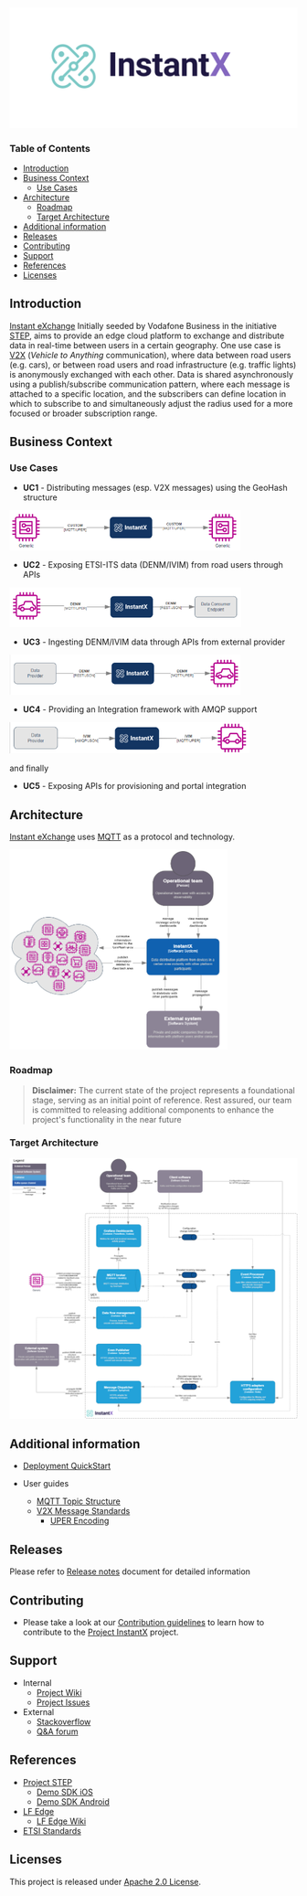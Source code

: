 ![Alt text](./images/logo.png)


### Table of Contents

- [Introduction](#introduction)
- [Business Context](#business-context)
  - [Use Cases](#use-cases)
- [Architecture](#architecture)
  - [Roadmap](#roadmap)
  - [Target Architecture](#target-architecture)
- [Additional information](#additional-information)
- [Releases](#releases)
- [Contributing](#contributing)
- [Support](#support)
- [References](#references)
- [Licenses](#licenses)


## Introduction

[Instant eXchange] Initially seeded by Vodafone Business in the initiative [STEP], aims to provide an edge cloud platform to exchange and distribute data in real-time between users in a certain geography. One use case is [V2X] (*Vehicle to Anything* communication), where data between road users (e.g. cars), or between road users and road infrastructure (e.g. traffic lights) is anonymously exchanged with each other. Data is shared asynchronously using a publish/subscribe communication pattern, where each message is attached to a specific location, and the subscribers can define location in which to subscribe to and simultaneously adjust the radius used for a more focused or broader subscription range.

## Business Context

### Use Cases

* **UC1** - Distributing messages (esp. V2X messages) using the GeoHash structure
<img src="./images/UseCases1.png" height="70" width="auto">

* **UC2** - Exposing ETSI-ITS data (DENM/IVIM) from road users through APIs
<img src="./images/UseCases2.png" height="70" width="auto">

* **UC3** - Ingesting DENM/IVIM data through APIs from external provider
<img src="./images/UseCases3.png" height="70" width="auto">

* **UC4** - Providing an Integration framework with AMQP support
<img src="./images/UseCases4.png" height="55" width="auto">

  and finally
* **UC5** - Exposing APIs for provisioning and portal integration

## Architecture
[Instant eXchange] uses [MQTT] as a protocol and technology.

<img src="./images/SystemContext.png" height="350" width="auto">

### Roadmap

> **Disclaimer:** The current state of the project represents a foundational stage, serving as an initial point of reference. Rest assured, our team is committed to releasing additional components to enhance the project's functionality in the near future

### Target Architecture

![Target Architecture](./images/Target_Architecture.png)


## Additional information
- [Deployment QuickStart](deployment/Quick-Start.md)

- User guides
  - [MQTT Topic Structure](./docs/MQTT-Topic-Structure.md)
  - [V2X Message Standards](./docs/v2x-messages.md)
    - [UPER Encoding](./docs/Encoding.md)

## Releases

Please refer to [Release notes](./RELEASE.md) document for detailed information


## Contributing

- Please take a look at our [Contribution guidelines](CONTRIBUTION.md) to learn how to contribute to the [Project InstantX] project.

## Support

 - Internal
   - [Project Wiki](https://github.com/lf-edge/instantx/wiki)
   - [Project Issues](https://github.com/lf-edge/instantx/issues)
 - External
   - [Stackoverflow](http://stackoverflow.com/questions/tagged/InstantX)
   - [Q&A forum](https://groups.google.com/forum/#!forum/InstantX)

## References

- [Project STEP]
  - [Demo SDK iOS]
  - [Demo SDK Android]
- [LF Edge]
  - [LF Edge Wiki]
- [ETSI Standards]

## Licenses

This project is released under [Apache 2.0 License](./LICENSE).

[V2X]: https://en.wikipedia.org/wiki/Vehicle-to-everything
[MQTT]: https://mqtt.org/
[LF Edge]: https://www.lfedge.org/
[LF Edge Wiki]: https://wiki.lfedge.org/
[STEP]: https://step.vodafone.com/
[Project STEP]: https://step.vodafone.com/
[ETSI Standards]: https://portal.etsi.org/Services/Centre-for-Testing-Interoperability/Activities/Intelligent-Transport-System/C-ITS-Protocols
[Demo SDK iOS]: https://github.com/Vodafone/HelloV2XWorld-iOS
[Demo SDK Android]: https://github.com/Vodafone/HelloV2XWorld-Android
[InstantX]: https://github.com/lf-edge/instantx
[Instant eXchange]: https://github.com/lf-edge/instantx
[Project InstantX]: https://github.com/lf-edge/instantx
